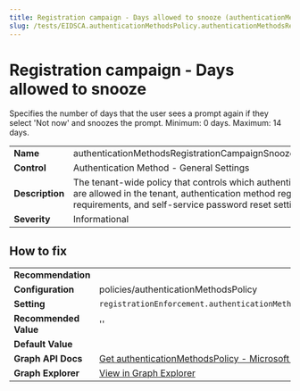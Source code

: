 ```yaml
---
title: Registration campaign - Days allowed to snooze (authenticationMethodsRegistrationCampaignSnoozeDurationInDays)
slug: /tests/EIDSCA.authenticationMethodsPolicy.authenticationMethodsRegistrationCampaignSnoozeDurationInDays
---
```


# Registration campaign - Days allowed to snooze

Specifies the number of days that the user sees a prompt again if they select 'Not now' and snoozes the prompt. Minimum: 0 days. Maximum: 14 days.

| | |
|-|-|
| **Name** | authenticationMethodsRegistrationCampaignSnoozeDurationInDays |
| **Control** | Authentication Method - General Settings |
| **Description** | The tenant-wide policy that controls which authentication methods are allowed in the tenant, authentication method registration requirements, and self-service password reset settings. |
| **Severity** | Informational |

## How to fix
| | |
|-|-|
| **Recommendation** |  |
| **Configuration** | policies/authenticationMethodsPolicy |
| **Setting** | `registrationEnforcement.authenticationMethodsRegistrationCampaign.snoozeDurationInDays` |
| **Recommended Value** | '' |
| **Default Value** |  |
| **Graph API Docs** | [Get authenticationMethodsPolicy - Microsoft Graph v1.0 - Microsoft Learn](https://learn.microsoft.com/en-us/graph/api/authenticationmethodspolicy-get) |
| **Graph Explorer** | [View in Graph Explorer](https://developer.microsoft.com/en-us/graph/graph-explorer?request=policies/authenticationMethodsPolicy&method=GET&version=beta&GraphUrl=https://graph.microsoft.com) |




